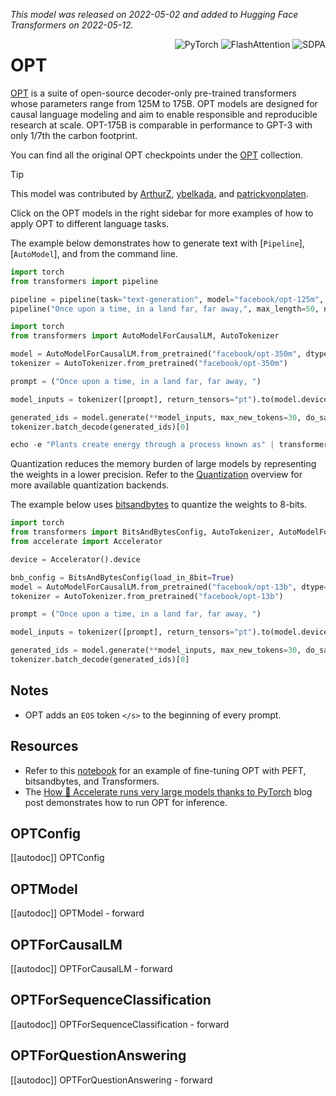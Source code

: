 <!--Copyright 2022 The HuggingFace Team. All rights reserved.

Licensed under the Apache License, Version 2.0 (the "License"); you may not use this file except in compliance with
the License. You may obtain a copy of the License at

http://www.apache.org/licenses/LICENSE-2.0

Unless required by applicable law or agreed to in writing, software distributed under the License is distributed on
an "AS IS" BASIS, WITHOUT WARRANTIES OR CONDITIONS OF ANY KIND, either express or implied. See the License for the
specific language governing permissions and limitations under the License.

⚠️ Note that this file is in Markdown but contain specific syntax for our doc-builder (similar to MDX) that may not be
rendered properly in your Markdown viewer.

-->
*This model was released on 2022-05-02 and added to Hugging Face Transformers on 2022-05-12.*

<div style="float: right;">
    <div class="flex flex-wrap space-x-1">
           <img alt="PyTorch" src="https://img.shields.io/badge/PyTorch-DE3412?style=flat&logo=pytorch&logoColor=white">
           <img alt="FlashAttention" src="https://img.shields.io/badge/%E2%9A%A1%EF%B8%8E%20FlashAttention-eae0c8?style=flat">
           <img alt="SDPA" src="https://img.shields.io/badge/SDPA-DE3412?style=flat&logo=pytorch&logoColor=white">
    </div>
</div>

# OPT

[OPT](https://huggingface.co/papers/2205.01068) is a suite of open-source decoder-only pre-trained transformers whose parameters range from 125M to 175B. OPT models are designed for causal language modeling and aim to enable responsible and reproducible research at scale. OPT-175B is comparable in performance to GPT-3 with only 1/7th the carbon footprint.

You can find all the original OPT checkpoints under the [OPT](https://huggingface.co/collections/facebook/opt-66ed00e15599f02966818844) collection.

> [!TIP]
> This model was contributed by [ArthurZ](https://huggingface.co/ArthurZ), [ybelkada](https://huggingface.co/ybelkada), and [patrickvonplaten](https://huggingface.co/patrickvonplaten).
>
> Click on the OPT models in the right sidebar for more examples of how to apply OPT to different language tasks.

The example below demonstrates how to generate text with [`Pipeline`], [`AutoModel`], and from the command line.

<hfoptions id="usage">
<hfoption id="Pipeline">

```py
import torch
from transformers import pipeline

pipeline = pipeline(task="text-generation", model="facebook/opt-125m", dtype=torch.float16, device=0)
pipeline("Once upon a time, in a land far, far away,", max_length=50, num_return_sequences=1)
```

</hfoption>
<hfoption id="AutoModel">

```py
import torch
from transformers import AutoModelForCausalLM, AutoTokenizer

model = AutoModelForCausalLM.from_pretrained("facebook/opt-350m", dtype=torch.float16, device_map="auto", attn_implementation="sdpa")
tokenizer = AutoTokenizer.from_pretrained("facebook/opt-350m")

prompt = ("Once upon a time, in a land far, far away, ")

model_inputs = tokenizer([prompt], return_tensors="pt").to(model.device)

generated_ids = model.generate(**model_inputs, max_new_tokens=30, do_sample=False)
tokenizer.batch_decode(generated_ids)[0]
```

</hfoption>
<hfoption id="transformers CLI">

```py
echo -e "Plants create energy through a process known as" | transformers run text-generation --model facebook/opt-125m --device 0
```

</hfoption>
</hfoptions>

Quantization reduces the memory burden of large models by representing the weights in a lower precision. Refer to the [Quantization](../quantization/overview) overview for more available quantization backends.

The example below uses [bitsandbytes](..quantization/bitsandbytes) to quantize the weights to 8-bits.

```py
import torch
from transformers import BitsAndBytesConfig, AutoTokenizer, AutoModelForCausalLM
from accelerate import Accelerator

device = Accelerator().device

bnb_config = BitsAndBytesConfig(load_in_8bit=True)
model = AutoModelForCausalLM.from_pretrained("facebook/opt-13b", dtype=torch.float16, attn_implementation="sdpa", quantization_config=bnb_config).to(device)
tokenizer = AutoTokenizer.from_pretrained("facebook/opt-13b")

prompt = ("Once upon a time, in a land far, far away, ")

model_inputs = tokenizer([prompt], return_tensors="pt").to(model.device)

generated_ids = model.generate(**model_inputs, max_new_tokens=30, do_sample=False)
tokenizer.batch_decode(generated_ids)[0]
```

## Notes

- OPT adds an `EOS` token `</s>` to the beginning of every prompt.

## Resources

- Refer to this [notebook](https://colab.research.google.com/drive/1jCkpikz0J2o20FBQmYmAGdiKmJGOMo-o?usp=sharing) for an example of fine-tuning OPT with PEFT, bitsandbytes, and Transformers.
- The [How 🤗 Accelerate runs very large models thanks to PyTorch](https://huggingface.co/blog/accelerate-large-models) blog post demonstrates how to run OPT for inference.

## OPTConfig

[[autodoc]] OPTConfig

## OPTModel

[[autodoc]] OPTModel
    - forward

## OPTForCausalLM

[[autodoc]] OPTForCausalLM
    - forward

## OPTForSequenceClassification

[[autodoc]] OPTForSequenceClassification
    - forward

## OPTForQuestionAnswering

[[autodoc]] OPTForQuestionAnswering
    - forward
